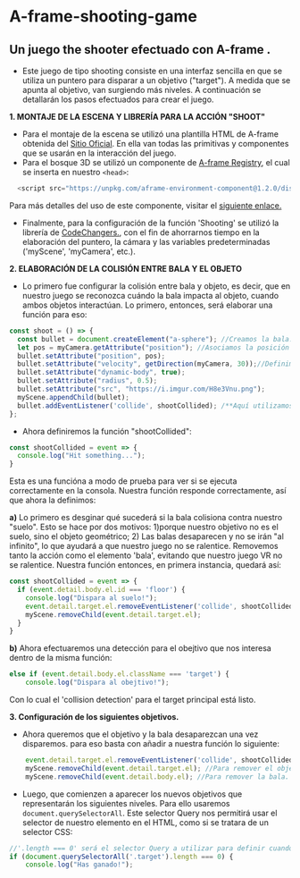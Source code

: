 # A-frame-shooting-game
## Un juego the shooter efectuado con A-frame .

- Este juego de tipo shooting consiste en una interfaz sencilla en que se utiliza un puntero para disparar a un objetivo ("target").
A medida que se apunta al objetivo, van surgiendo más niveles. A continuación se detallarán los pasos efectuados para crear el juego.

**1. MONTAJE DE LA ESCENA Y LIBRERÍA PARA LA ACCIÓN "SHOOT"**

- Para el montaje de la escena se utilizó una plantilla HTML de A-frame obtenida del [Sitio Oficial](https://aframe.io/docs/1.1.0/introduction/). En ella van todas las primitivas y componentes que se usarán en la interacción del juego.
- Para el bosque 3D se utilizó un componente de [A-frame Registry](https://aframe.io/aframe-registry), el cual se inserta en nuestro `<head>`:
```JavaScript
  <script src="https://unpkg.com/aframe-environment-component@1.2.0/dist/aframe-environment-component.min.js"></script>
```
Para más detalles del uso de este componente, visitar el [siguiente enlace.](https://www.npmjs.com/package/aframe-environment-component)

- Finalmente, para la configuración de la función 'Shooting' se utilizó la librería de [CodeChangers.](https://codechangers.com/lessons/vr/adding_shooting/), con el fin de ahorrarnos tiempo en la elaboración del puntero, la cámara y las variables predeterminadas ('myScene', 'myCamera', etc.).

**2. ELABORACIÓN DE LA COLISIÓN ENTRE BALA Y EL OBJETO**

- Lo primero fue configurar la colisión entre bala y objeto, es decir, que en nuestro juego se reconozca cuándo la bala impacta al objeto, cuando ambos objetos interactúan. Lo primero, entonces, será elaborar una función para eso:
```JavaScript
const shoot = () => {
  const bullet = document.createElement("a-sphere"); //Creamos la bala.
  let pos = myCamera.getAttribute("position"); //Asociamos la posición de la bala a nuestra cámara.
  bullet.setAttribute("position", pos);
  bullet.setAttribute("velocity", getDirection(myCamera, 30));//Definimos la velocidad de la bala y desde dónde parte, en este caso desde la cámara.
  bullet.setAttribute("dynamic-body", true);
  bullet.setAttribute("radius", 0.5);
  bullet.setAttribute("src", "https://i.imgur.com/H8e3Vnu.png");
  myScene.appendChild(bullet);
  bullet.addEventListener('collide', shootCollided); /**Aquí utilizamos los conceptos de 'Events' y 'Event Listeners' de A-frame. En términos simples definimos un evento("collide") + una función que llamaremos para ejecutar dicho evento ("shootCollided").**/
};
```
- Ahora definiremos la función "shootCollided":
```JavaScript
const shootCollided = event => {
  console.log("Hit something...");
}
```
Esta es una funcióna a modo de prueba para ver si se ejecuta correctamente en la consola. Nuestra función responde correctamente, así que ahora la definimos:

**a)** Lo primero es desginar qué sucederá si la bala colisiona contra nuestro "suelo". Esto se hace por dos motivos: 1)porque nuestro objetivo no es el suelo, sino el objeto geométrico; 2) Las balas desaparecen y no se irán "al infinito", lo que ayudará a que nuestro juego no se ralentice. Removemos tanto la acción como el elemento 'bala', evitando que nuestro juego VR no se ralentice. Nuestra función entonces, en primera instancia, quedará así:
```JavaScript
const shootCollided = event => {
  if (event.detail.body.el.id === 'floor') {
    console.log("Dispara al suelo!");
    event.detail.target.el.removeEventListener('collide', shootCollided);
    myScene.removeChild(event.detail.target.el);
  }
}
```
**b)** Ahora efectuaremos una detección para el obejtivo que nos interesa dentro de la misma función:
```JavaScript
else if (event.detail.body.el.className === 'target') {
    console.log("Dispara al obejtivo!");
```
Con lo cual el 'collision detection' para el target principal está listo.

**3. Configuración de los siguientes objetivos.**

- Ahora queremos que el objetivo y la bala desaparezcan una vez disparemos. para eso basta con añadir a nuestra función lo siguiente:
```JavaScript
    event.detail.target.el.removeEventListener('collide', shootCollided); //Para quitar el EventListener.
    myScene.removeChild(event.detail.target.el); //Para remover el objetivo.
    myScene.removeChild(event.detail.body.el); //Para remover la bala.
```
- Luego, que comienzen a aparecer los nuevos objetivos que representarán los siguientes niveles. Para ello usaremos `document.querySelectorAll`. Este selector Query nos permitirá usar el selector de nuestro elemento en el HTML, como si se tratara de un selector CSS:
```JavaScript
//'.length === 0' será el selector Query a utilizar para definir cuando destruyamos todos los objetivos y ganemos la partida.
if (document.querySelectorAll('.target').length === 0) { 
    console.log("Has ganado!");
```

